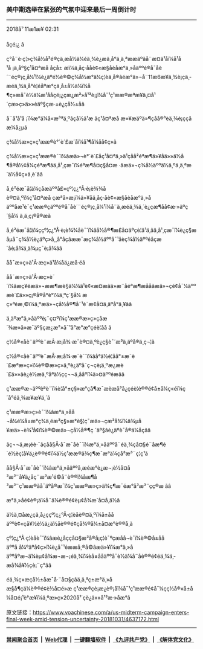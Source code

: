 ### 美中期选举在紧张的气氛中迎来最后一周倒计时 
------------------------

<div class="published">
 <span class="date" title="ä¸­å½æ¶é´">
  <time datetime="2018-11-01T02:31:40+08:00">
   2018å¹´11æ1æ¥ 02:31
  </time>
 </span>
</div>
<br/>
<div class="wsw">
 <span class="dateline">
  åçé¡¿ â
 </span>
 <p>
  ç°å¨è·ç¦»ç¾å½å³é®çä¸­æå½ä¼éä¸¾è¿æä¸å°ä¸ä¸ªææäºãå¨æ­¤ä¹åï¼å¹å¹å ¡ä¸åº§ç¹å¤ªæå åçå± æï¼ä¸åç·å­åè¢«æ§åèåæ°ä¸»åäººé®å¯åè´¨éç®¡ç¸å¼¹ï¼è¿äºé½è®©ç¾å½æ°ä¼ç¦èä¸å®ãéæ°ä»¬å¨11æ6æ¥ä¸¾è¡çä¸­æéä¸¾ä¸­å°è¦éåºæ°çä¸å±å½ä¼ï¼å¶ç»æå¯è½ä¼æ¹ååçé¡¿çæ¿æ²»å¹³è¡¡ï¼å¯¹ç¹ææ®æªæ¥ä¸¤å¹´çæ»ç»ä»»èäº§çæ·±è¿çå½±åã
 </p>
 <p>
  å¨å¹å¹å ¡ï¼æ°ä¼å«æ³ªä¸ºâçå½ä¹æ âç¹å¤ªæå æ»¥æäºä»¶çåå®³èä¸¾è¡ççåæ¼å¿µã
 </p>
 <p>
  ç¾å½æ»ç»ç¹ææ®è°´è´£æ´åï¼å¹¶å¼åå¢ç»ã
 </p>
 <p>
  ç¾å½æ»ç»ç¹ææ®è¯´ï¼âæä»¬è°´è´£åç¹å¤ªä¸»ä¹çåå²éªæ¶ä»¥åä»»ä½å¶å®å½¢å¼çéªæ¶ãä¸å¹¸çæ¯ï¼éªæ¶å¤ç§å¤æ ·ãæä»¬ç¾å½äººä½ä¸ºä¸ä¸ªæ´ä½å¢ç»ä¸è´ãâ
 </p>
 <p>
  å¸é²éæ¯å­¦ä¼çåæäººå£«çº¦ç¿°Â·è¡è¾¾åè®¤ä¸ºï¼ç¹å¤ªæå çæªå»æ¡ï¼ä»¥åä¸åç·å­è¢«æ§åèåæ°ä¸»åäººåæ¹è¯ç¹ææ®çäººé®å¯åè´¨éç®¡ç¸å¼¹ï¼å¨ä¸­æéä¸¾ä¸´è¿çæ¶åå¢æ·»äºç´§å¼ ä¸ä¸ç¡®å®æã
 </p>
 <p>
  å¸é²éæ¯å­¦ä¼ççº¦ç¿°Â·è¡è¾¾åè¯´ï¼âå½å®¶æ­£å¤äºçè¦ä¹ä¸­ãä¸å¹¸çæ¯ï¼è¿ç§æåµå¨ç¾å½è¿äºç»å¸¸å°åçãææ¯æç¾å½äººå¯¹åèç¾å½äººéåçæ´åè¡å¾ä¸ä¾µç¯è¡å¾ãâ
 </p>
 <p>
  åå¯æ»ç»ä¹Â·æç»ä¹å¼åä¿æå·éã
 </p>
 <p>
  åå¯æ»ç»ä¹Â·æç»è¯´ï¼âæç¥éæä»¬ææ¶æè§ä¼¼ä¹è¢«æ¤æãä»æ¨åéªæ¶æååãæä»¬çé¢å¯¼äººæè´£ä»»ç¡®å®åºè°ï¼ä¸ºç´§å¼ æç»ªéæ¸©ï¼ä¸ºæä»¬çå½å®¶å¯¹è¯æ¢å¤ä¸äºå°ä¸¥ãâ
 </p>
 <p>
  ä¸äºæ°ä¸»åäººè¡¨ç¤ºï¼ç¹ææ®æ»ç»çåæ´¾æ»å»æ¯äº§çæ¿æ²»å¯¹å³æ°æ°çéè¦åå ã
 </p>
 <p>
  ç½å®«åè¨äººè¨æÂ·æ¡å¾·æ¯è®¤ä¸ºè¿ç§è¯´æ³ä¸äºå®ä¸ç¬¦ã
 </p>
 <p>
  ç½å®«åè¨äººè¨æÂ·æ¡å¾·æ¯è¯´ï¼âåªä½é¦åå°±æ¯è´£æªæ»ç»ï¼è®©æ»ç»ä¸ºè¿äºå¯ç¬çè¡ä¸ºæ¿æè´£ä»»ãè¿è½æä¸ºåªä½çç¬¬ä¸ååºï¼ä»¤äººéæãâ
 </p>
 <p>
  ç¹ææ®æ¬äººèªè¨ï¼è¦å°±ç§»æ°ç­å¶æ¯æèæå³å¿çéè¦è®®é¢å±å¼ç«éï¼ç´å°éä¸¾æ¥æ¥ä¸´ã
 </p>
 <p>
  ç¹ææ®æ»ç»è¯´ï¼âæ°ä¸»åå¬å¼é¼å±æ°ç¾ä¸éæ³ç§»æ°è§¦ç¯æä»¬çæ³å¾ï¼ä¾µå¥æä»¬è¾¹å¢ï¼è®©æä»¬çå½å®¶ç ´äº§ãè¿äºè¯å®ä¼åçãâ
 </p>
 <p>
  âç¬¬ä¸æ¡éè·¯âçåå§Â·å¯æ¯åè¯´ï¼æ°ä¸»åäººå¨éä¸¾çå¤§é¨åæ¶é´é½èç¦å¥ä¿è®®é¢ï¼ä½ç¹ææ®ä¾ç¶æ¯æ°ä¼çå³æ³¨ç¦ç¹ã
 </p>
 <p>
  åå§Â·å¯æ¯åè¯´ï¼âæ°ä¸»åäººå¸æéæ°è¿æ¬¡è½å¤å³æ³¨å¥ä¿åç¨æ³æ¹é©å¨è®®ï¼åæ¶å³æ³¨ç¹ææ®ãå¯äºå®æ¯ï¼ç¹ææ®æ»ç»ä¾ç¶æ¯éæ°å³æ³¨çç®æ ãâ
 </p>
 <p>
  æ°ä¸»åé¢è®¡ä¼å¨ä¼è®®é¢èµ¢å¾æ´å¤å¸­ä½ã
 </p>
 <p>
  ä½ä¸¤åæ¿ç­ä¸­å¿ççº¦ç¿°Â·ç¦èåè®¤ä¸ºï¼å±ååäººè¢«çå¥½è½ä¿ä½åè®®é¢çå¾®å¼±å¤æ°è®®å¸­ã
 </p>
 <p>
  çº¦ç¿°Â·ç¦èåè¯´ï¼âæè¿åççå¤§æ³å®å¡ç¦è¯ºçæåå¬è¯ï¼è®©å±ååäººå å¼ºäºå¢ç»ï¼è¿å¯¹éææå¸®å©ãæä»¥ï¼æ°ä¸»åäººåºæ¬ä¼èµ¢å¾æ¬æ¬¡éä¸¾ï¼èå±ååäººå¯è½ä¼å¨åè®®é¢éä¸¾ä¸­æå¾å¥½çè¡¨ç°ãâ
 </p>
 <p>
  éä¸¾ç»æçå½±åæ¯å·¨å¤§çãä¸ä¸ªç±æ°ä¸»åæ§å¶çä¼è®®é¢è½å¤é»æ ç¹ææ®çè¡æ¿è®¡åï¼å¯¹ç¹ææ®é¢å¯¼çç½å®«å±å¼å¤é¡¹è°æ¥ï¼ä¸ºæ»ç»2020å¹´çè¿ä»»å¹³æ·»åæ°ã
 </p>
 <div class="wsw__embed">
 </div>
 <p>
 </p>
 <p>
 </p>
</div>

原文链接：https://www.voachinese.com/a/us-midterm-campaign-enters-final-week-amid-tension-uncertainty-20181031/4637172.html


------------------------
#### [禁闻聚合首页](https://github.com/gfw-breaker/banned-news/blob/master/README.md) &nbsp;|&nbsp; [Web代理](https://github.com/gfw-breaker/open-proxy/blob/master/README.md) &nbsp;|&nbsp;  [一键翻墙软件](https://github.com/gfw-breaker/nogfw/blob/master/README.md) &nbsp;|&nbsp; [《九评共产党》](https://github.com/gfw-breaker/9ping.md/blob/master/README.md#九评之一评共产党是什么) &nbsp;|&nbsp; [《解体党文化》](https://github.com/gfw-breaker/jtdwh.md/blob/master/README.md#绪论)